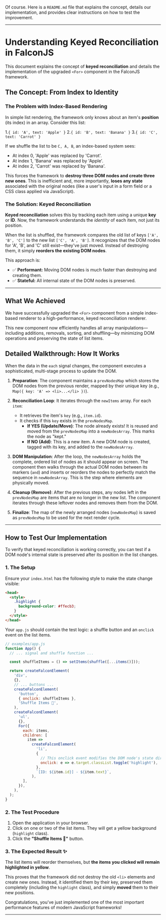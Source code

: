 Of course. Here is a `README.md` file that explains the concept, details our implementation, and provides clear instructions on how to test the improvement.

---

# Understanding Keyed Reconciliation in FalconJS

This document explains the concept of **keyed reconciliation** and details the implementation of the upgraded `<For>` component in the FalconJS framework.

## The Concept: From Index to Identity

### The Problem with Index-Based Rendering

In simple list rendering, the framework only knows about an item's **position** (its index) in an array. Consider this list:

1.`{ id: 'A', text: 'Apple' }` 2.`{ id: 'B', text: 'Banana' }` 3.`{ id: 'C', text: 'Carrot' }`

If we shuffle the list to be `C, A, B`, an index-based system sees:

- At index 0, 'Apple' was replaced by 'Carrot'.
- At index 1, 'Banana' was replaced by 'Apple'.
- At index 2, 'Carrot' was replaced by 'Banana'.

This forces the framework to **destroy three DOM nodes and create three new ones**. This is inefficient and, more importantly, **loses any state** associated with the original nodes (like a user's input in a form field or a CSS class applied via JavaScript).

### The Solution: Keyed Reconciliation

**Keyed reconciliation** solves this by tracking each item using a unique **key** or **ID**. Now, the framework understands the _identity_ of each item, not just its position.

When the list is shuffled, the framework compares the old list of keys `['A', 'B', 'C']` to the new list `['C', 'A', 'B']`. It recognizes that the DOM nodes for 'A', 'B', and 'C' still exist—they've just moved. Instead of destroying them, it simply **reorders the existing DOM nodes**.

This approach is:

- ✅ **Performant:** Moving DOM nodes is much faster than destroying and creating them.
- ✅ **Stateful:** All internal state of the DOM nodes is preserved.

---

## What We Achieved

We have successfully upgraded the `<For>` component from a simple index-based renderer to a high-performance, keyed reconciliation renderer.

This new component now efficiently handles all array manipulations—including additions, removals, sorting, and shuffling—by minimizing DOM operations and preserving the state of list items.

## Detailed Walkthrough: How It Works

When the data in the `each` signal changes, the component executes a sophisticated, multi-stage process to update the DOM.

1.  **Preparation**: The component maintains a `prevNodesMap` which stores the DOM nodes from the previous render, mapped by their unique key (e.g., `Map({ key: 'A' => <li>...</li> })`).

2.  **Reconciliation Loop**: It iterates through the `newItems` array. For each `item`:

    - It retrieves the item's `key` (e.g., `item.id`).
    - It checks if this `key` exists in the `prevNodesMap`.
      - **If YES (Update/Move)**: The node already exists\! It is reused and moved from the `prevNodesMap` into a `newNodesArray`. This marks the node as "kept."
      - **If NO (Add)**: This is a new item. A new DOM node is created, tagged with its key, and added to the `newNodesArray`.

3.  **DOM Manipulation**: After the loop, the `newNodesArray` holds the complete, ordered list of nodes as it should appear on screen. The component then walks through the actual DOM nodes between its markers (`and`) and inserts or reorders the nodes to perfectly match the sequence in `newNodesArray`. This is the step where elements are physically moved.

4.  **Cleanup (Remove)**: After the previous steps, any nodes left in the `prevNodesMap` are items that are no longer in the new list. The component iterates through these leftover nodes and removes them from the DOM.

5.  **Finalize**: The map of the newly arranged nodes (`newNodesMap`) is saved as `prevNodesMap` to be used for the next render cycle.

---

## How to Test Our Implementation

To verify that keyed reconciliation is working correctly, you can test if a DOM node's internal state is preserved after its position in the list changes.

### 1\. The Setup

Ensure your `index.html` has the following style to make the state change visible:

```html
<head>
  <style>
    .highlight {
      background-color: #ffecb3;
    }
  </style>
</head>
```

Your `app.js` should contain the test logic: a shuffle button and an `onclick` event on the list items.

```javascript
// examples/app.js
function App() {
  // ... signal and shuffle function ...

  const shuffleItems = () => setItems(shuffle([...items()]));

  return createFalconElement(
    'div',
    {},
    // ... buttons ...
    createFalconElement(
      'button',
      { onclick: shuffleItems },
      'Shuffle Items 🔀',
    ),
    createFalconElement(
      'ul',
      {},
      For({
        each: items,
        children: [
          item =>
            createFalconElement(
              'li',
              {
                // This onclick event modifies the DOM node's state directly
                onclick: e => e.target.classList.toggle('highlight'),
              },
              `[ID: ${item.id}] - ${item.text}`,
            ),
        ],
      }),
    ),
  );
}
```

### 2\. The Test Procedure

1.  Open the application in your browser.
2.  Click on one or two of the list items. They will get a yellow background (`highlight` class).
3.  Click the **"Shuffle Items 🔀"** button.

### 3\. The Expected Result ✨

The list items will reorder themselves, but **the items you clicked will remain highlighted in yellow**.

This proves that the framework did not destroy the old `<li>` elements and create new ones. Instead, it identified them by their key, preserved them completely (including the `highlight` class), and simply **moved** them to their new positions.

Congratulations, you've just implemented one of the most important performance features of modern JavaScript frameworks!

---
